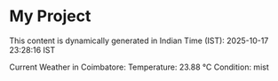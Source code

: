 # My Project

This content is dynamically generated in Indian Time (IST): 2025-10-17 23:28:16 IST


Current Weather in Coimbatore:
Temperature: 23.88 °C
Condition: mist
